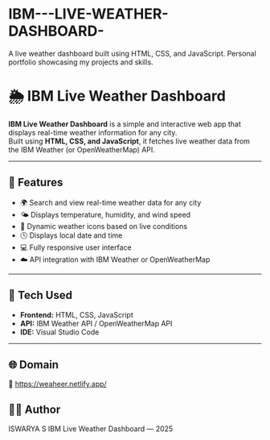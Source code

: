 # IBM---LIVE-WEATHER-DASHBOARD-
A live weather dashboard built using HTML, CSS, and JavaScript.  Personal portfolio showcasing my projects and skills.
# 🌦️ IBM Live Weather Dashboard

**IBM Live Weather Dashboard** is a simple and interactive web app that displays real-time weather information for any city.  
Built using **HTML, CSS, and JavaScript**, it fetches live weather data from the IBM Weather (or OpenWeatherMap) API.

---

## 🚀 Features
- 🌍 Search and view real-time weather data for any city  
- 🌤️ Displays temperature, humidity, and wind speed  
- 🌈 Dynamic weather icons based on live conditions  
- 🕓 Displays local date and time  
- 💻 Fully responsive user interface  
- ☁️ API integration with IBM Weather or OpenWeatherMap  

---

## 🧰 Tech Used
- **Frontend:** HTML, CSS, JavaScript  
- **API:** IBM Weather API / OpenWeatherMap API  
- **IDE:** Visual Studio Code  

---

## 🌐 Domain
🔗 https://weaheer.netlify.app/

## 👩‍💻 Author
ISWARYA S
IBM Live Weather Dashboard — 2025
